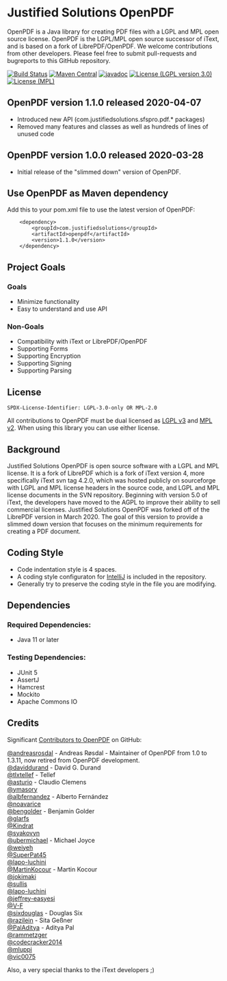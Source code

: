 # Justified Solutions OpenPDF #

OpenPDF is a Java library for creating PDF files with a LGPL and MPL open source license. OpenPDF is the LGPL/MPL open source successor of iText, and is based on a fork of LibrePDF/OpenPDF. We welcome contributions from other developers. Please feel free to submit pull-requests and bugreports to this GitHub repository.

[![Build Status](https://travis-ci.org/justifiedsolutions/OpenPDF.svg?branch=master)](https://travis-ci.org/justifiedsolutions/OpenPDF)
[![Maven Central](https://img.shields.io/maven-central/v/com.justifiedsolutions/openpdf?color=green)](https://maven-badges.herokuapp.com/maven-central/com.justifiedsolutions/openpdf)
[![javadoc](https://javadoc.io/badge2/com.justifiedsolutions/openpdf/javadoc.svg)](https://javadoc.io/doc/com.justifiedsolutions/openpdf)
[![License (LGPL version 3.0)](https://img.shields.io/badge/license-GNU%20LGPL%20v3-blue.svg)](https://www.gnu.org/licenses/lgpl-3.0-standalone.html) 
[![License (MPL)](https://img.shields.io/badge/license-Mozilla%20Public%20License%20v2-blue.svg)](https://www.mozilla.org/en-US/MPL/2.0/)

## OpenPDF version 1.1.0 released 2020-04-07 ##
 - Introduced new API (com.justifiedsolutions.sfspro.pdf.* packages)
 - Removed many features and classes as well as hundreds of lines of unused code

## OpenPDF version 1.0.0 released 2020-03-28 ##
 - Initial release of the "slimmed down" version of OpenPDF. 

## Use OpenPDF as Maven dependency
Add this to your pom.xml file to use the latest version of OpenPDF:

        <dependency>
            <groupId>com.justifiedsolutions</groupId>
            <artifactId>openpdf</artifactId>
            <version>1.1.0</version>
        </dependency>
        
## Project Goals ##
### Goals ###
 - Minimize functionality
 - Easy to understand and use API
 
### Non-Goals ###
 - Compatibility with iText or LibrePDF/OpenPDF
 - Supporting Forms
 - Supporting Encryption
 - Supporting Signing
 - Supporting Parsing

## License ##

`SPDX-License-Identifier: LGPL-3.0-only OR MPL-2.0`

All contributions to OpenPDF must be dual licensed as [LGPL v3](https://www.gnu.org/licenses/lgpl-3.0-standalone.html) and [MPL v2](https://www.mozilla.org/en-US/MPL/2.0/). When using this library you can use either license.


## Background ##

Justified Solutions OpenPDF is open source software with a LGPL and MPL license. It is a fork of LibrePDF which is a fork of iText version 4, more specifically iText svn tag 4.2.0, which was hosted publicly on sourceforge with LGPL and MPL license headers in the source code, and LGPL and MPL license documents in the SVN repository. Beginning with version 5.0 of iText, the developers have moved to the AGPL to improve their ability to sell commercial licenses. Justified Solutions OpenPDF was forked off of the LibrePDF version in March 2020. The goal of this version to provide a slimmed down version that focuses on the minimum requirements for creating a PDF document.

## Coding Style ##
- Code indentation style is 4 spaces.
- A coding style configuraton for [IntelliJ](https://www.jetbrains.com/idea/) is included in the repository.
- Generally try to preserve the coding style in the file you are modifying.

## Dependencies ##
### Required Dependencies: ###
 - Java 11 or later 

### Testing Dependencies: ###
 - JUnit 5
 - AssertJ
 - Hamcrest
 - Mockito
 - Apache Commons IO

## Credits ##
Significant [Contributors to OpenPDF](https://github.com/LibrePDF/OpenPDF/graphs/contributors) on GitHub:

  [@andreasrosdal](https://github.com/andreasrosdal) - Andreas Røsdal - Maintainer of OpenPDF from 1.0 to 1.3.11, now retired from OpenPDF development.  
  [@daviddurand](https://github.com/daviddurand) -  David G. Durand  
  [@tlxtellef](https://github.com/tlxtellef) - Tellef  
  [@asturio](https://github.com/asturio) - Claudio Clemens     
  [@ymasory](https://github.com/ymasory)  
  [@albfernandez](https://github.com/albfernandez) - Alberto Fernández  
  [@noavarice](https://github.com/noavarice)  
  [@bengolder](https://github.com/bengolder)  - Benjamin Golder  
  [@glarfs](https://github.com/glarfs)  
  [@Kindrat](https://github.com/Kindrat)  
  [@syakovyn](https://github.com/syakovyn)  
  [@ubermichael](https://github.com/ubermichael) - Michael Joyce  
  [@weiyeh](https://github.com/weiyeh)  
  [@SuperPat45](https://github.com/SuperPat45)  
  [@lapo-luchini](https://github.com/lapo-luchini)  
  [@MartinKocour](https://github.com/MartinKocour)  - Martin Kocour  
  [@jokimaki](https://github.com/jokimaki)  
  [@sullis](https://github.com/sullis)  
  [@lapo-luchini](https://github.com/lapo-luchini)  
  [@jeffrey-easyesi](https://github.com/jeffrey-easyesi)  
  [@V-F](https://github.com/V-F)     
  [@sixdouglas](https://github.com/sixdouglas) - Douglas Six  
  [@razilein](https://github.com/razilein) - Sita Geßner  
  [@PalAditya](https://github.com/PalAditya) - Aditya Pal       
  [@rammetzger](https://github.com/rammetzger)   
  [@codecracker2014](https://github.com/codecracker2014)   
  [@mluppi](https://github.com/mluppi)   
  [@vic0075](https://github.com/vic0075)   
 

Also, a very special thanks to the iText developers ;)

